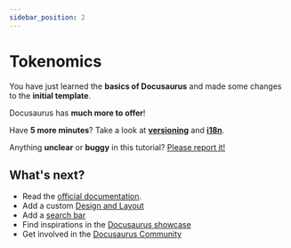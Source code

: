 ```yaml
---
sidebar_position: 2
---
```


# Tokenomics

You have just learned the **basics of Docusaurus** and made some changes to the **initial template**.

Docusaurus has **much more to offer**!

Have **5 more minutes**? Take a look at **[versioning](../tutorial-extras/manage-docs-versions.md)** and **[i18n](../tutorial-extras/translate-your-site.md)**.

Anything **unclear** or **buggy** in this tutorial? [Please report it!](https://github.com/facebook/docusaurus/discussions/4610)

## What's next?

-  Read the [official documentation](https://docusaurus.io/).
-  Add a custom [Design and Layout](https://docusaurus.io/docs/styling-layout)
-  Add a [search bar](https://docusaurus.io/docs/search)
-  Find inspirations in the [Docusaurus showcase](https://docusaurus.io/showcase)
-  Get involved in the [Docusaurus Community](https://docusaurus.io/community/support)
